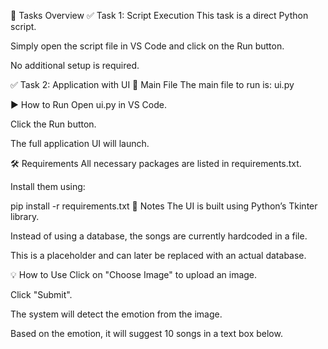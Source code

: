 🔧 Tasks Overview
✅ Task 1: Script Execution
This task is a direct Python script.

Simply open the script file in VS Code and click on the Run button.

No additional setup is required.

✅ Task 2: Application with UI
📂 Main File
The main file to run is: ui.py

▶️ How to Run
Open ui.py in VS Code.

Click the Run button.

The full application UI will launch.

🛠️ Requirements
All necessary packages are listed in requirements.txt.

Install them using:

pip install -r requirements.txt
📌 Notes
The UI is built using Python’s Tkinter library.

Instead of using a database, the songs are currently hardcoded in a file.

This is a placeholder and can later be replaced with an actual database.

💡 How to Use
Click on "Choose Image" to upload an image.

Click "Submit".

The system will detect the emotion from the image.

Based on the emotion, it will suggest 10 songs in a text box below.
